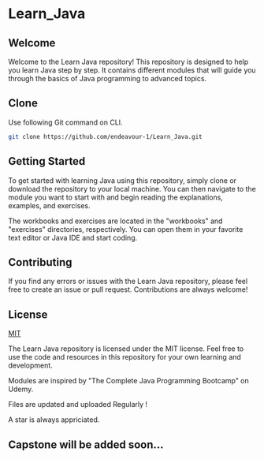# Learn_Java

## Welcome
 Welcome to the Learn Java repository! 
This repository is designed to help you learn Java step by step.
It contains different modules that will guide you through the basics of Java programming to advanced topics.

## Clone

Use following Git command on CLI.

```bash
git clone https://github.com/endeavour-1/Learn_Java.git
```



## Getting Started

To get started with learning Java using this repository, simply clone or download the repository to your local machine.
You can then navigate to the module you want to start with and begin reading the explanations, examples, and exercises.

The workbooks and exercises are located in the "workbooks" and "exercises" directories, respectively. You can open them in your favorite text editor or Java IDE and start coding.
## Contributing

If you find any errors or issues with the Learn Java repository, please feel free to create an issue or pull request. Contributions are always welcome!
## License

[MIT](https://choosealicense.com/licenses/mit/)

The Learn Java repository is licensed under the MIT license. 
Feel free to use the code and resources in this repository for your own learning and development.

Modules are inspired by "The Complete Java Programming Bootcamp" on Udemy.


Files are updated and uploaded Regularly !

A star is always appriciated.
## Capstone will be added soon...

